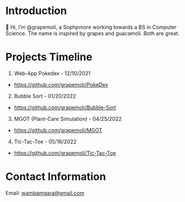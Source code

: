 # Introduction
👋 Hi, I’m @grapemoli, a Sophpmore working towards a BS in Computer Science. The name is inspired by grapes and guacamoli. Both are great.

# Projects Timeline
1. Web-App Pokedex - 12/10/2021
  - https://github.com/grapemoli/PokeDex
2. Bubble Sort - 01/20/2022
  - https://github.com/grapemoli/Bubble-Sort
3. MGOT (Plant-Care Simulation) - 04/25/2022
  - https://github.com/grapemoli/MGOT
4. Tic-Tac-Toe - 05/16/2022
  - https://github.com/grapemoli/Tic-Tac-Toe

# Contact Information
Email: wambamgara@gmail.com
